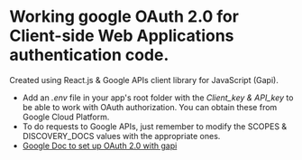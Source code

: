 # Working google OAuth 2.0 for Client-side Web Applications authentication code. 

Created using React.js & Google APIs client library for JavaScript (Gapi). 

- Add an *.env* file in your app's root folder with the *Client_key & API_key* to be able to work with OAuth authorization.
  You can obtain these from Google Cloud Platform.
- To do requests to Google APIs, just remember to modify the SCOPES & DISCOVERY_DOCS values with the appropriate ones.
- [Google Doc to set up OAuth 2.0 with gapi](https://developers.google.com/identity/protocols/oauth2/javascript-implicit-flow)

